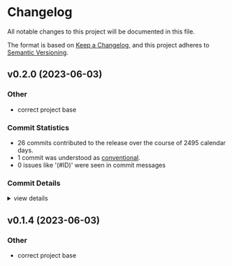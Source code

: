 # Changelog

All notable changes to this project will be documented in this file.

The format is based on [Keep a Changelog](https://keepachangelog.com/en/1.0.0/),
and this project adheres to [Semantic Versioning](https://semver.org/spec/v2.0.0.html).

## v0.2.0 (2023-06-03)

### Other

 - <csr-id-3f949b6edb8570bda2fa4641be31997e2f88c0d1/> correct project base

### Commit Statistics

<csr-read-only-do-not-edit/>

 - 26 commits contributed to the release over the course of 2495 calendar days.
 - 1 commit was understood as [conventional](https://www.conventionalcommits.org).
 - 0 issues like '(#ID)' were seen in commit messages

### Commit Details

<csr-read-only-do-not-edit/>

<details><summary>view details</summary>

 * **Uncategorized**
    - Nix version ([`82a37e4`](https://github.com/jmesmon/io-block/commit/82a37e48cff325e1da2f4876fb2a89ced3aeaa6a))
    - Release io-block v0.1.4 ([`0658bab`](https://github.com/jmesmon/io-block/commit/0658bab6fa3ce3c6da17b599b37e47d636078b91))
    - Generic wrapper ([`ab0f618`](https://github.com/jmesmon/io-block/commit/ab0f618578a059669a4a08d9eec4a21c9a8e2d42))
    - Darwin builds ([`ccf0072`](https://github.com/jmesmon/io-block/commit/ccf00725959ba9df44a5a4981a31001e5b4d87b7))
    - Fixup! ([`1cbb92b`](https://github.com/jmesmon/io-block/commit/1cbb92b0dfc282a2640a2f7f499d6a3ca43371e6))
    - Stab at darwin ([`61dd792`](https://github.com/jmesmon/io-block/commit/61dd792f74b15bfd36a6c352728035bf06b06e7c))
    - Use nix, update everything ([`fc64bec`](https://github.com/jmesmon/io-block/commit/fc64bec2bb78b39b982688296d473af07cad8620))
    - Merge pull request #2 from jmesmon/dependabot/add-v2-config-file ([`c89dc90`](https://github.com/jmesmon/io-block/commit/c89dc90983e87bccf23b25bc7baf11d26fcfa4a6))
    - Use github ci ([`fdf27db`](https://github.com/jmesmon/io-block/commit/fdf27dbd38b8d011adfcc093fe6a6ca90c79fc69))
    - Upgrade to GitHub-native Dependabot ([`65de802`](https://github.com/jmesmon/io-block/commit/65de8020602b45d616434443e941d96485edd5c1))
    - Add example ([`cee00f2`](https://github.com/jmesmon/io-block/commit/cee00f2fd0f5f511b099a8ea3c6d8a1cae787fcb))
    - New ioctl ([`fbb1078`](https://github.com/jmesmon/io-block/commit/fbb1078401f6098ca44c3655ebd8a0359f2db383))
    - Release ([`aaa1cdb`](https://github.com/jmesmon/io-block/commit/aaa1cdb1aafdf2b435b2b6195d412fe637fc39fc))
    - Pub BlockSize ([`b4f490b`](https://github.com/jmesmon/io-block/commit/b4f490ba9f1b147cd7b66439cb3b46144fa3938c))
    - Correct project base ([`3f949b6`](https://github.com/jmesmon/io-block/commit/3f949b6edb8570bda2fa4641be31997e2f88c0d1))
    - Add doc upload key ([`6e48c43`](https://github.com/jmesmon/io-block/commit/6e48c430dd4e6af8fd6e961e4f84829c413b8dfe))
    - Travis and readme ([`8a4a31d`](https://github.com/jmesmon/io-block/commit/8a4a31d4a95168c284ed08c57310a8a75cf233d5))
    - Release ([`5a24b55`](https://github.com/jmesmon/io-block/commit/5a24b55c1876f801d64fcb2dc194aaa42e2e4ecd))
    - Switch to ioctl-sys ([`cb20795`](https://github.com/jmesmon/io-block/commit/cb20795c90758c961b3e83bd7a8b6670ebc576b7))
    - Crate name ([`f36065a`](https://github.com/jmesmon/io-block/commit/f36065a036308eedde75cc046daf4d6916d7b555))
    - Fix include ([`cb8ad81`](https://github.com/jmesmon/io-block/commit/cb8ad81590115b63223d9ceeb11946a1d0dc0673))
    - Builds ([`655b5de`](https://github.com/jmesmon/io-block/commit/655b5de42fa2a27044114a00dbd21ddafbbe540e))
    - More linux blockdev stuff ([`88fe105`](https://github.com/jmesmon/io-block/commit/88fe105beccdb045ab1038ae84b5c63dc0dab698))
    - Maybe BlockSize works? ([`66d2eb0`](https://github.com/jmesmon/io-block/commit/66d2eb0f1e1cb256ab4ca6e9ef590154cd925a0e))
    - Things ([`cc01e59`](https://github.com/jmesmon/io-block/commit/cc01e59120b751baedd6fad29242cd8eda1ee72c))
    - Initial ([`9b40490`](https://github.com/jmesmon/io-block/commit/9b404906b13c21a354c40273bdbb6583ad5096f4))
</details>

## v0.1.4 (2023-06-03)

<csr-id-3f949b6edb8570bda2fa4641be31997e2f88c0d1/>

### Other

 - <csr-id-3f949b6edb8570bda2fa4641be31997e2f88c0d1/> correct project base

